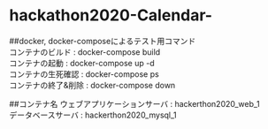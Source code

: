 # hackathon2020-Calendar-

##docker, docker-composeによるテスト用コマンド  
コンテナのビルド : docker-compose build  
コンテナの起動 : docker-compose up -d  
コンテナの生死確認 : docker-compose ps  
コンテナの終了&削除 : docker-compose down 

##コンテナ名
ウェブアプリケーションサーバ : hackerthon2020_web_1  
データベースサーバ : hackerthon2020_mysql_1  
